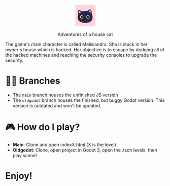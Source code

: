 <p align="center"><img width=12.5% src="./sources/Logo.png"></p>

<p style="text-align:center">Adventures of a house cat</p>

The game's main character is called Melisiandra. She is stuck in her owner's house which is hacked. Her objective is to escape by dodging all of the hacked machines and reaching the security consoles to upgrade the security.

# 🧑‍💻 Branches

* The `main` branch houses the unfinished JS version 
* The `oldgodot` branch houses the finished, but buggy Godot version. This version is outdated and won't be updated.

# 🎮 How do I play?

* **Main**: Clone and open indexX.html (X is the level)
* **Oldgodot**: Clone, open project in Godot 3, open the .tscn levels, then play scene!

# Enjoy!
